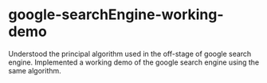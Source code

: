 # google-searchEngine-working-demo
Understood the principal algorithm used in the off-stage of google search engine. Implemented a working demo of the google search engine using the same algorithm.

